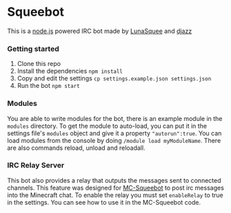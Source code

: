 # Squeebot

This is a [node.js](http://nodejs.org/) powered IRC bot made by [LunaSquee](https://github.com/LunaSquee) and [djazz](https://github.com/daniel-j)

### Getting started
1. Clone this repo
2. Install the dependencies `npm install`
3. Copy and edit the settings `cp settings.example.json settings.json`
4. Run the bot `npm start`

### Modules
You are able to write modules for the bot, there is an example module in the `modules` directory.
To get the module to auto-load, you can put it in the settings file's `modules` object and give it a property `"autorun":true`.
You can load modules from the console by doing `/module load myModuleName`. There are also commands reload, unload and reloadall.

### IRC Relay Server
This bot also provides a relay that outputs the messages sent to connected channels. This feature was designed for [MC-Squeebot](https://github.com/LunaSquee/MC-Squeebot) to post irc messages into the Minecraft chat.
To enable the relay you must set `enableRelay` to true in the settings. You can see how to use it in the MC-Squeebot code.
